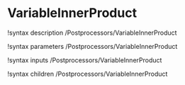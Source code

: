 <!-- MOOSE Documentation Stub: Remove this when content is added. -->

# VariableInnerProduct
!syntax description /Postprocessors/VariableInnerProduct

!syntax parameters /Postprocessors/VariableInnerProduct

!syntax inputs /Postprocessors/VariableInnerProduct

!syntax children /Postprocessors/VariableInnerProduct
